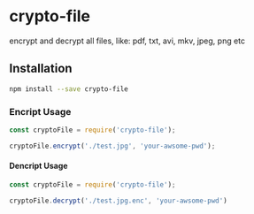 # crypto-file

encrypt and decrypt all files, like: pdf, txt, avi, mkv, jpeg, png etc

## Installation

```bash
npm install --save crypto-file
```

### Encript Usage

```js
const cryptoFile = require('crypto-file');

cryptoFile.encrypt('./test.jpg', 'your-awsome-pwd');
```

#### Dencript Usage

```js
const cryptoFile = require('crypto-file');

cryptoFile.decrypt('./test.jpg.enc', 'your-awsome-pwd')
```
